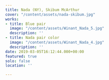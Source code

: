 ```yaml
---
title: Nada (NY), Skibum McArthur
cover: "/content/assets/nada-skibum.jpg"
works:
- title: Blue pair
  image: "/content/assets/Winant_Nada_5.jpg"
  description: ''
- title: Nada pair color
  image: "/content/assets/Winant_Nada_4.jpg"
  description: ''
date: 2019-03-05T16:12:44.000+00:00
featured: true
solo: false
location: ''

---
```

